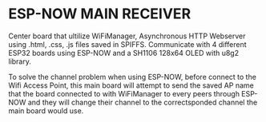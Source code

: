 # ESP-NOW MAIN RECEIVER 
Center board that ultilize WiFiManager, Asynchronous HTTP Webserver using .html, .css, .js files saved in SPIFFS. Communicate with 4 different ESP32 boards using ESP-NOW and a SH1106 128x64 OLED with u8g2 library.

To solve the channel problem when using ESP-NOW, before connect to the Wifi Access Point, this main board will attempt to send the saved AP name that the board connected to with WiFiManager to every peers through ESP-NOW and they will change their channel to the correctsponded channel the main board would use.
